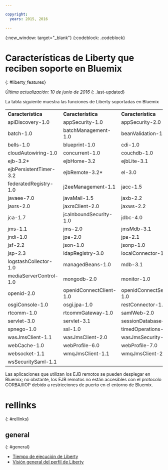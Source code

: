 ```yaml
---

copyright:
  years: 2015, 2016

---
```


{:new_window: target="_blank"}
{:codeblock: .codeblock}

# Características de Liberty que reciben soporte en Bluemix
{: #liberty_features}

*Última actualización: 10 de junio de 2016*
{: .last-updated}

La tabla siguiente muestra las funciones de Liberty soportadas en Bluemix

<table>

<tr>
<th align="left">Característica</th>
<th align="left">Característica</th>
<th align="left">Característica</th>
<th align="left">Característica</th>
</tr>

<tr>
<td>apiDiscovery-1.0</td>
<td>appSecurity-1.0</td>
<td>appSecurity-2.0</td>
<td>appState-1.0</td>
</tr>

<tr>
<td>batch-1.0</td>
<td>batchManagement-1.0</td>
<td>beanValidation-1.0</td>
<td>beanValidation-1.1</td>
</tr>

<tr>
<td>bells-1.0</td>
<td>blueprint-1.0 </td>
<td>cdi-1.0</td>
<td>cdi-1.2</td>
</tr>

<tr>
<td>cloudAutowiring-1.0</td>
<td>concurrent-1.0</td>
<td>couchdb-1.0</td>
<td>distributedMap-1.0</td>
</tr>

<tr>
<td>ejb-3.2*</td>
<td>ejbHome-3.2</td>
<td>ejbLite-3.1</td>
<td>ejbLite-3.2</td>
</tr>

<tr>
<td>ejbPersistentTimer-3.2</td>
<td>ejbRemote-3.2*</td>
<td>el-3.0</td>
<td>eventLogging-1.0</td>
</tr>

<tr>
<td>federatedRegistry-1.0</td>
<td>j2eeManagement-1.1</td>
<td>jacc-1.5</td>
<td>jaspic-1.1</td>
</tr>

<tr>
<td>javaee-7.0</td>
<td>javaMail-1.5</td>
<td>jaxb-2.2</td>
<td>jaxrs-1.1</td>
</tr>

<tr>
<td>jaxrs-2.0</td>
<td>jaxrsClient-2.0</td>
<td>jaxws-2.2</td>
<td>jca-1.6</td>
</tr>

<tr>
<td>jca-1.7</td>
<td>jcaInboundSecurity-1.0</td>
<td>jdbc-4.0</td>
<td>jdbc-4.1</td>
</tr>

<tr>
<td>jms-1.1</td>
<td>jms-2.0</td>
<td>jmsMdb-3.1</td>
<td>jmsMdb-3.2</td>
</tr>

<tr>
<td>jndi-1.0</td>
<td>jpa-2.0</td>
<td>jpa-2.1</td>
<td>jsf-2.0</td>
</tr>

<tr>
<td>jsf-2.2</td>
<td>json-1.0</td>
<td>jsonp-1.0</td>
<td>jsp-2.2</td>
</tr>

<tr>
<td>jsp-2.3 </td>
<td>ldapRegistry-3.0</td>
<td>localConnector-1.0</td>
<td>logAnalysis-1.0</td>
</tr>

<tr>
<td>logstashCollector-1.0</td>
<td>managedBeans-1.0</td>
<td>mdb-3.1</td>
<td>mdb-3.2</td>
</tr>

<tr>
<td>mediaServerControl-1.0</td>
<td>mongodb-2.0</td>
<td>monitor-1.0</td>
<td>oauth-2.0</td>
</tr>

<tr>
<td>openid-2.0</td>
<td>openidConnectClient-1.0</td>
<td>openidConnectServer-1.0</td>
<td>osgiAppIntegration-1.0</td>
</tr>

<tr>
<td>osgiConsole-1.0</td>
<td>osgi.jpa-1.0</td>
<td>restConnector-1.0</td>
<td>requestTiming-1.0</td>
</tr>

<tr>
<td>rtcomm-1.0</td>
<td>rtcommGateway-1.0</td>
<td>samlWeb-2.0</td>
<td>scim-1.0</td>
</tr>

<tr>
<td>servlet-3.0</td>
<td>servlet-3.1</td>
<td>sessionDatabase-1.0</td>
<td>sipServlet-1.1</td>
</tr>

<tr>
<td>spnego-1.0</td>
<td>ssl-1.0</td>
<td>timedOperations-1.0</td>
<td>wab-1.0</td>
</tr>

<tr>
<td>wasJmsClient-1.1</td>
<td>wasJmsClient-2.0</td>
<td>wasJmsSecurity-1.0</td>
<td>wasJmsServer-1.0</td>
</tr>

<tr>
<td>webCache-1.0</td>
<td>webProfile-6.0</td>
<td>webProfile-7.0</td>
<td>websocket-1.0</td>
</tr>

<tr>
<td>websocket-1.1</td>
<td>wmqJmsClient-1.1</td>
<td>wmqJmsClient-2.0</td>
<td>wsSecurity-1.1</td>
</tr>

<tr>
<td>wsSecuritySaml-1.1</td>
<td></td>
<td></td>
<td></td>
</tr>
</table>

Las aplicaciones que utilizan los EJB remotos se pueden desplegar en Bluemix;
no obstante, los EJB remotos no están accesibles con el protocolo CORBA/IIOP
debido a restricciones de puerto en el entorno de Bluemix.

# rellinks
{: #rellinks}
## general
{: #general}
* [Tiempo de ejecución de Liberty](index.html)
* [Visión general del perfil de Liberty](http://www-01.ibm.com/support/knowledgecenter/SSAW57_8.5.5/com.ibm.websphere.wlp.nd.doc/ae/cwlp_about.html)
